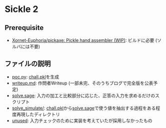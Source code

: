 # Sickle 2

## Prerequisite

- [Xornet-Euphoria/pickaxe: Pickle hand assembler (WIP)](https://github.com/Xornet-Euphoria/pickaxe): ビルドに必要 (ソルバには不要)

## ファイルの説明

- [poc.py](./poc.py): [chall.pkl](./chall.pkl)を生成
- [writeup.md](./writeup.md): 作問者Writeup (一部未完、そのうちブログで完全版を公表予定)
- [solve.sage](./solve.sage): 入力の加工と比較部分に応じた、正答の入力を求めるだけのスクリプト
- [solve_simulate/](./solve_simulate/): [chall.pkl](./chall.pkl)から[solve.sage](./solve.sage)で使う値を抽出する過程をある程度再現したディレクトリ
- [unused](./unused/): 入力チェックのために実装を考えていたが採用しなかったもの
